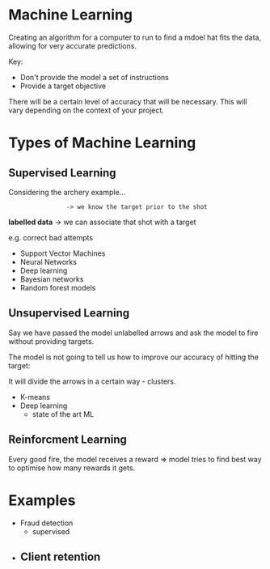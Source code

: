 # Machine Learning

Creating an algorithm for a computer to run to find a mdoel hat fits the data, allowing for very accurate predictions.

Key:
- Don't provide the model a set of instructions
- Provide a target objective
 
There will be a certain level of accuracy that will be necessary. This will vary depending on the context of your project.

# Types of Machine Learning

## Supervised Learning

Considering the archery example...

                    -> we know the target prior to the shot    
**labelled data**
                    -> we can associate that shot with a target

e.g. correct bad attempts

- Support Vector Machines
- Neural Networks
- Deep learning
- Bayesian networks
- Random forest models

## Unsupervised Learning

Say we have passed the model unlabelled arrows and ask the model to fire without providing targets.

The model is not going to tell us how to improve our accuracy of hitting the target:

It will divide the arrows in a certain way - clusters.

- K-means
- Deep learning
    - state of the art ML

## Reinforcment Learning

Every good fire, the model receives a reward => model tries to find best way to optimise how many rewards it gets.

# Examples

- Fraud detection
    - supervised  
- Client retention
    - 